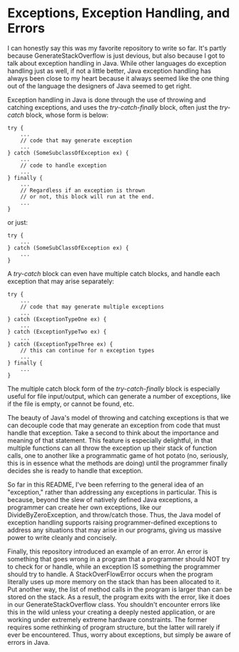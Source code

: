 # Exceptions, Exception Handling, and Errors
I can honestly say this was my favorite repository to write so far. It's partly because GenerateStackOverflow
is just devious, but also because I got to talk about exception handling in Java. While other languages do
exception handling just as well, if not a little better, Java exception handling has always been close to my 
heart because it always seemed like the one thing out of the language the designers of Java seemed to get right.

Exception handling in Java is done through the use of throwing and catching exceptions, and uses the *try-catch-finally* 
block, often just the *try-catch* block, whose form is below:
```
try {
    ...
    // code that may generate exception
    ...
} catch (SomeSubclassOfException ex) {
    ...
    // code to handle exception
    ...
} finally {
    ...
    // Regardless if an exception is thrown
    // or not, this block will run at the end.
    ...
}
```
or just:
```
try {
    ...
} catch (SomeSubClassOfException ex) {
    ...
}
```
A *try-catch* block can even have multiple catch blocks, and handle each exception that may arise separately:
```
try {
    ...
    // code that may generate multiple exceptions
    ...
} catch (ExceptionTypeOne ex) {
    ...
} catch (ExceptionTypeTwo ex) {
    ...
} catch (ExceptionTypeThree ex) {
    // this can continue for n exception types
    ...
} finally {
    ...
}
```
The multiple catch block form of the *try-catch-finally* block is especially useful for file input/output, which
can generate a number of exceptions, like if the file is empty, or cannot be found, etc.

The beauty of Java's model of throwing and catching exceptions is that we can decouple code that may generate an exception
from code that must handle that exception. Take a second to think about the importance and meaning of that statement.
This feature is especially delightful, in that multiple functions can all throw the exception up their stack of function 
calls, one to another like a programmatic game of hot potato (no, seriously, this is in essence what the methods are doing) 
until the programmer finally decides she is ready to handle that exception.

So far in this README, I've been referring to the general idea of an "exception," rather than addressing any exceptions
in particular. This is because, beyond the slew of natively defined Java exceptions, a programmer can create her own
exceptions, like our DivideByZeroException, and throw/catch those. Thus, the Java model of exception handling supports
raising programmer-defined exceptions to address any situations that may arise in our programs, giving us massive power 
to write cleanly and concisely.

Finally, this repository introduced an example of an error. An error is something that goes wrong in a program that a
programmer should NOT try to check for or handle, while an exception IS something the programmer should try to handle.
A StackOverFlowError occurs when the program literally uses up more memory on the stack than has been allocated to it.
Put another way, the list of method calls in the program is larger than can be stored on the stack. As a result, the
program exits with the error, like it does in our GenerateStackOverflow class. You shouldn't encounter errors like this 
in the wild unless your creating a deeply nested application, or are working under extremely extreme hardware constraints. 
The former requires some rethinking of program structure, but the latter will rarely if ever be encountered. Thus, worry 
about exceptions, but simply be aware of errors in Java.